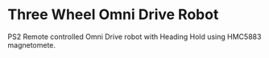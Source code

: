 # Three Wheel Omni Drive Robot
PS2 Remote controlled Omni Drive robot with Heading Hold using HMC5883 magnetomete.
